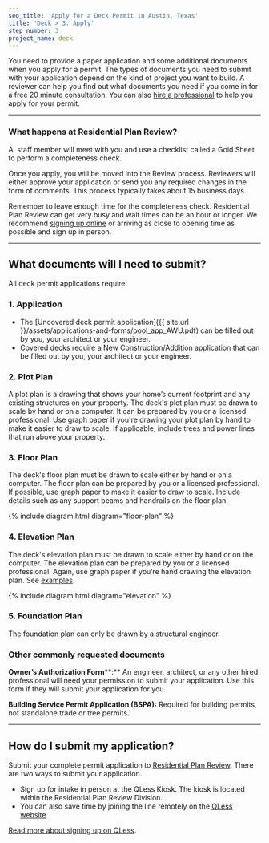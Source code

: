 ```yaml
---
seo_title: 'Apply for a Deck Permit in Austin, Texas'
title: 'Deck > 3. Apply'
step_number: 3
project_name: deck
---
```



You need to provide a paper application and some additional documents when you apply for a permit. The types of documents you need to submit with your application depend on the kind of project you want to build. A reviewer can help you find out what documents you need if you come in for a free 20 minute consultation. You can also [hire a professional](/residential-toolkit/hiring-a-professional) to help you apply for your permit.

---

### What happens at Residential Plan Review?

A &nbsp;staff member will meet with you and use a checklist called a Gold Sheet to perform a completeness check.

Once you apply, you will be moved into the Review process. Reviewers will either approve your application or send you any required changes in the form of comments. This process typically takes about 15 business days.

Remember to leave enough time for the completeness check. Residential Plan Review can get very busy and wait times can be an hour or longer. We recommend [signing up online](https://kiosk.qless.com/kiosk/app/home/19062?queues=63813,65072,64852,64862,66812) or arriving as close to opening time as possible and sign up in person.

---

## What documents will I need to submit?

All deck permit applications require:

### 1. Application

* The [Uncovered deck permit application]({{ site.url }}/assets/applications-and-forms/pool_app_AWU.pdf) can be filled out by you, your architect or your engineer.
* Covered decks require a New Construction/Addition application that can be filled out by you, your architect or your engineer.

### 2. Plot Plan

A plot plan is a drawing that shows your home’s current footprint and any existing structures on your property. The deck's plot plan must be drawn to scale by hand or on a computer. It can be prepared by you or a licensed professional. Use graph paper if you're drawing your plot plan by hand to make it easier to draw to scale. If applicable, include trees and power lines that run above your property.

### 3. Floor Plan

The deck's floor plan must be drawn to scale either by hand or on a computer. The floor plan can be prepared by you or a licensed professional. If possible, use graph paper to make it easier to draw to scale. Include details such as any support beams and handrails on the floor plan.

{% include diagram.html diagram="floor-plan" %}

### 4. Elevation Plan

The deck's elevation plan must be drawn to scale either by hand or on the computer. The elevation plan can be prepared by you or a licensed professional. Again, use graph paper if you’re hand drawing the elevation plan. See [examples](/resources/sample-plans).

{% include diagram.html diagram="elevation" %}

### 5. Foundation Plan

The foundation plan can only be drawn by a structural engineer.

### Other commonly requested documents

**Owner’s Authorization Form****:** An engineer, architect, or any other hired professional will need your permission to submit your application. Use this form if they will submit your application for you.

**Building Service Permit Application (BSPA):** Required for building permits, not standalone trade or tree permits.

---

## How do I submit my application?

Submit your complete permit application to&nbsp;[Residential Plan Review](/resources/contact/#residential-plan-review). There are two ways to submit your application.

* Sign up for intake in person at the QLess Kiosk. The kiosk is located within the Residential Plan Review Division.
* You can also save time by joining the line remotely on the [QLess website](https://kiosk.qless.com/kiosk/app/home/19062?queues=63813,65072,64852,64862,66812).

[Read more about signing up on QLess](/residential-toolkit/sign-up-on-qless).

### &nbsp;